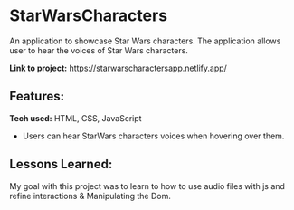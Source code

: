 # StarWarsCharacters
An  application to showcase Star Wars characters. The application allows user to hear the voices of Star Wars characters.

**Link to project:** https://starwarscharactersapp.netlify.app/

## Features:
**Tech used:** HTML, CSS, JavaScript
 - Users can hear StarWars characters voices when hovering over them.

## [](https://github.com/alecortega/portfolio-template#lessons-learned)Lessons Learned:

My goal with this project was to learn to how to use audio files with js and refine interactions & Manipulating the Dom.

